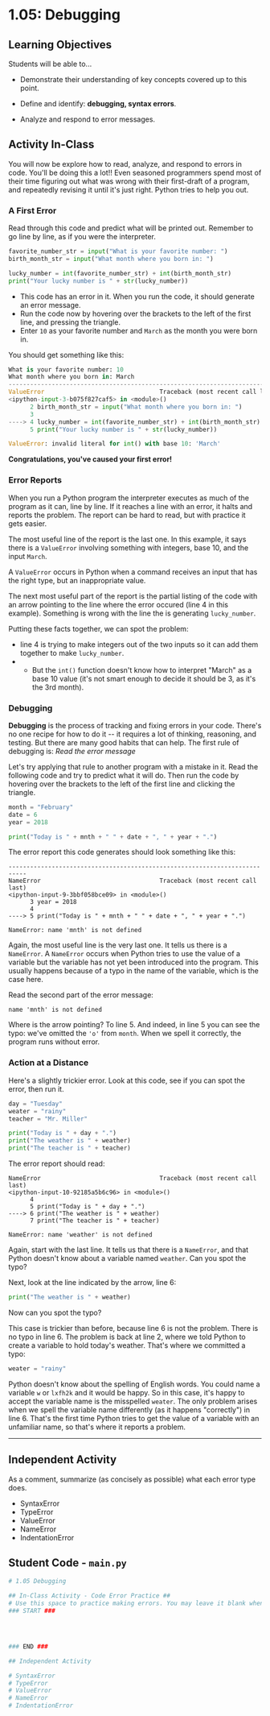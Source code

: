# 1.05: Debugging

## Learning Objectives
Students will be able to...

* Demonstrate their understanding of key concepts covered up to this point.

* Define and identify: **debugging, syntax errors**.

* Analyze and respond to error messages.

## Activity In-Class
You will now be explore how to read, analyze, and respond to errors in code. You'll be doing this a lot!! Even seasoned programmers spend most of their time figuring out what was wrong with their first-draft of a program, and repeatedly revising it until it's just right. Python tries to help you out.

### A First Error

Read through this code and predict what will be printed out. Remember to go line by line, as if you were the interpreter.

```PYTHON
favorite_number_str = input("What is your favorite number: ")
birth_month_str = input("What month where you born in: ")

lucky_number = int(favorite_number_str) + int(birth_month_str)
print("Your lucky number is " + str(lucky_number))
```
- This code has an error in it. When you run the code, it should generate an error message.
- Run the code now by hovering over the brackets to the left of the first line, and pressing the triangle.
- Enter `10` as your favorite number and `March` as the month you were born in.

You should get something like this:
```PYTHON
What is your favorite number: 10
What month where you born in: March
---------------------------------------------------------------------------
ValueError                                Traceback (most recent call last)
<ipython-input-3-b075f827caf5> in <module>()
      2 birth_month_str = input("What month where you born in: ")
      3 
----> 4 lucky_number = int(favorite_number_str) + int(birth_month_str)
      5 print("Your lucky number is " + str(lucky_number))

ValueError: invalid literal for int() with base 10: 'March'

```
**Congratulations, you've caused your first error!**


### Error Reports
When you run a Python program the interpreter executes as much of the program as it can, line by line. If it reaches a line with an error, it halts and reports the problem. The report can be hard to read, but with practice it gets easier.

The most useful line of the report is the last one. In this example, it says there is a `ValueError` involving something with integers, base 10, and the input `March`.

A `ValueError` occurs in Python when a command receives an input that has the right type, but an inappropriate value.

The next most useful part of the report is the partial listing of the code with an arrow pointing to the line where the error occured (line 4 in this example). Something is wrong with the line the is generating `lucky_number`.

Putting these facts together, we can spot the problem: 
- line 4 is trying to make integers out of the two inputs so it can add them together to make `lucky_number`.
- - But the `int()` function doesn't know how to interpret "March" as a base 10 value (it's not smart enough to decide it should be 3, as it's the 3rd month).

### Debugging

**Debugging** is the process of tracking and fixing errors in your code. There's no one recipe for how to do it -- it requires a lot of thinking, reasoning, and testing. But there are many good habits that can help. The first rule of debugging is: *Read the error message*


Let's try applying that rule to another program with a mistake in it. Read the following code and try to predict what it will do. Then run the code by hovering over the brackets to the left of the first line and clicking the triangle.
```PYTHON
month = "February"
date = 6
year = 2018

print("Today is " + mnth + " " + date + ", " + year + ".")
```
The error report this code generates should look something like this:
```
---------------------------------------------------------------------------
NameError                                 Traceback (most recent call last)
<ipython-input-9-3bbf058bce09> in <module>()
      3 year = 2018
      4 
----> 5 print("Today is " + mnth + " " + date + ", " + year + ".")

NameError: name 'mnth' is not defined
```
Again, the most useful line is the very last one. It tells us there is a `NameError`. A `NameError` occurs when Python tries to use the value of a variable but the variable has not yet been introduced into the program. This usually happens because of a typo in the name of the variable, which is the case here.

Read the second part of the error message:
```
name 'mnth' is not defined
```

Where is the arrow pointing? To line 5. And indeed, in line 5 you can see the typo: we've omitted the `'o'` from `month`. When we spell it correctly, the program runs without error.


### Action at a Distance

Here's a slightly trickier error. Look at this code, see if you can spot the error, then run it.
```PYTHON
day = "Tuesday"
weater = "rainy"
teacher = "Mr. Miller"

print("Today is " + day + ".")
print("The weather is " + weather)
print("The teacher is " + teacher)
```

The error report should read:

```
NameError                                 Traceback (most recent call last)
<ipython-input-10-92185a5b6c96> in <module>()
      4 
      5 print("Today is " + day + ".")
----> 6 print("The weather is " + weather)
      7 print("The teacher is " + teacher)

NameError: name 'weather' is not defined
```

Again, start with the last line. It tells us that there is a `NameError`, and that Python doesn't know about a variable named `weather`. Can you spot the typo?

Next, look at the line indicated by the arrow, line 6:
```PYTHON
print("The weather is " + weather)
```

Now can you spot the typo?

This case is trickier than before, because line 6 is not the problem. There is no typo in line 6. The problem is back at line 2, where we told Python to create a variable to hold today's weather. That's where we committed a typo:
```PYTHON
weater = "rainy"
```

Python doesn't know about the spelling of English words. You could name a variable `w` or `lxfh2k` and it would be happy. So in this case, it's happy to accept the variable name is the misspelled `weater`. The only problem arises when we spell the variable name differently (as it happens "correctly") in line 6. That's the first time Python tries to get the value of a variable with an unfamiliar name, so that's where it reports a problem.

--- 

## Independent Activity
As a comment, summarize (as concisely as possible) what each error type does. 

* SyntaxError
* TypeError
* ValueError
* NameError
* IndentationError

## Student Code - `main.py`
```python
# 1.05 Debugging

## In-Class Activity - Code Error Practice ##
# Use this space to practice making errors. You may leave it blank when finished testing/debugging.
### START ###




### END ###

## Independent Activity

# SyntaxError
# TypeError
# ValueError
# NameError
# IndentationError

```